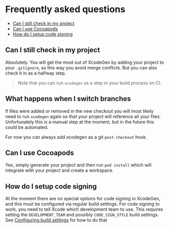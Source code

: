 # Frequently asked questions
- [Can I still check in my project](#can-i-still-check-in-my-project)
- [Can I use Cocoapods](#can-i-use-cocoapods)
- [How do I setup code signing](#how-do-i-setup-code-signing)

## Can I still check in my project
Absolutely. You will get the most out of XcodeGen by adding your project to your `.gitignore`, as this way you avoid merge conflicts. But you can also check it in as a halfway step.
>Note that you can run `xcodegen` as a step in your build process on CI.

## What happens when I switch branches
If files were added or removed in the new checkout you will most likely need to run `xcodegen` again so that your project will reference all your files. Unfortunately this is a manual step at the moment, but in the future this could be automated.

For now you can always add xcodegen as a git `post-checkout` hook.
 
## Can I use Cocoapods
Yes, simply generate your project and then run `pod install` which will integrate with your project and create a workspace.

## How do I setup code signing

At the moment there are no special options for code signing in XcodeGen, and this must be configured via regular build settings. For code signing to work, you need to tell Xcode which development team to use. This requires setting the `DEVELOPMENT_TEAM` and possibly `CODE_SIGN_STYLE` build settings. See [Configuring build settings](Usage.md#configuring-build-settings) for how to do that
